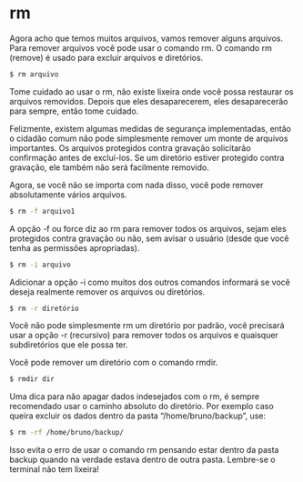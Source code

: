 # rm

Agora acho que temos muitos arquivos, vamos remover alguns arquivos. Para remover arquivos você pode usar o comando rm. O comando rm (remove) é usado para excluir arquivos e diretórios.


```bash
$ rm arquivo
```


Tome cuidado ao usar o rm, não existe lixeira onde você possa restaurar os arquivos removidos. Depois que eles desaparecerem, eles desaparecerão para sempre, então tome cuidado.

Felizmente, existem algumas medidas de segurança implementadas, então o cidadão comum não pode simplesmente remover um monte de arquivos importantes. Os arquivos protegidos contra gravação solicitarão confirmação antes de excluí-los. Se um diretório estiver protegido contra gravação, ele também não será facilmente removido.

Agora, se você não se importa com nada disso, você pode remover absolutamente vários arquivos.

```bash
$ rm -f arquivo1
```

A opção -f ou force diz ao rm para remover todos os arquivos, sejam eles protegidos contra gravação ou não, sem avisar o usuário (desde que você tenha as permissões apropriadas).

```bash
$ rm -i arquivo
```

Adicionar a opção -i como muitos dos outros comandos informará se você deseja realmente remover os arquivos ou diretórios.

```bash
$ rm -r diretório
```

Você não pode simplesmente rm um diretório por padrão, você precisará usar a opção -r (recursivo) para remover todos os arquivos e quaisquer subdiretórios que ele possa ter.

Você pode remover um diretório com o comando rmdir.

```bash
$ rmdir dir
```

Uma dica para não apagar dados indesejados com o rm, é sempre recomendado usar o caminho absoluto do diretório. Por exemplo caso queira excluir os dados dentro da pasta “/home/bruno/backup”, use:

```bash
$ rm -rf /home/bruno/backup/
```

Isso evita o erro de usar o comando rm pensando estar dentro da pasta backup quando na verdade estava dentro de outra pasta. Lembre-se o terminal não tem lixeira!
